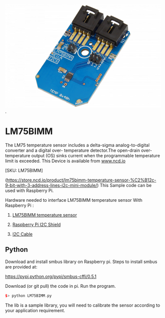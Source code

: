 [![LM75BIMM](LM75BIMM_I2C.png)](https://store.ncd.io/product/lm75bimm-temperature-sensor-%C2%B12c-9-bit-with-3-address-lines-i2c-mini-module/).

# LM75BIMM

The LM75 temperature sensor includes a delta-sigma analog-to-digital converter and a digital over- temperature detector.The open-drain over-temperature output (OS) sinks current when the programmable temperature limit is exceeded.
This Device is available from www.ncd.io

[SKU: LM75BIMM]

(https://store.ncd.io/product/lm75bimm-temperature-sensor-%C2%B12c-9-bit-with-3-address-lines-i2c-mini-module/)
This Sample code can be used with Raspberry Pi.

Hardware needed to interface LM75BIMM temperature sensor With Raspberry Pi :

1. <a href="https://store.ncd.io/product/lm75bimm-temperature-sensor-%C2%B12c-9-bit-with-3-address-lines-i2c-mini-module/">LM75BIMM temperature sensor</a>

2. <a href="https://store.ncd.io/product/i2c-shield-for-raspberry-pi-3-pi2-with-outward-facing-i2c-port-terminates-over-hdmi-port/">Raspberry Pi I2C Shield</a>

3. <a href="https://store.ncd.io/product/i%C2%B2c-cable/">I2C Cable</a>

## Python

Download and install smbus library on Raspberry pi. Steps to install smbus are provided at:

https://pypi.python.org/pypi/smbus-cffi/0.5.1

Download (or git pull) the code in pi. Run the program.

```cpp
$> python LM75BIMM.py
```
The lib is a sample library, you will need to calibrate the sensor according to your application requirement.
